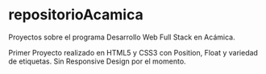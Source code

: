 # repositorioAcamica
Proyectos sobre el programa Desarrollo Web Full Stack en Acámica.

Primer Proyecto realizado en HTML5 y CSS3 con Position, Float y variedad de etiquetas. Sin Responsive Design por el momento.
